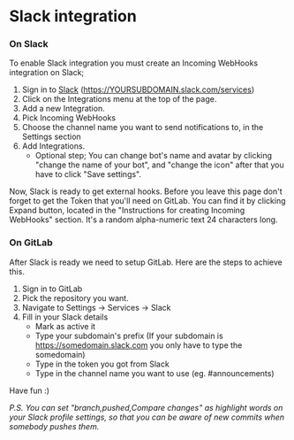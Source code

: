 # Slack integration 

### On Slack

To enable Slack integration you must create an Incoming WebHooks integration on Slack;


1. Sign in to [Slack](https://slack.com) (https://YOURSUBDOMAIN.slack.com/services)
2. Click on the Integrations menu at the top of the page.
3. Add a new Integration.
4. Pick Incoming WebHooks 
5. Choose the channel name you want to send notifications to, in the Settings section
6. Add Integrations.
    * Optional step; You can change bot's name and avatar by clicking "change the name of your bot", and "change the icon" after that you have to click "Save settings".

Now, Slack is ready to get external hooks. Before you leave this page don't forget to get the Token that you'll need on GitLab. You can find it by clicking Expand button, located in the "Instructions for creating Incoming WebHooks" section. It's a random alpha-numeric text 24 characters long.

### On GitLab

After Slack is ready we need to setup GitLab. Here are the steps to achieve this.


1. Sign in to GitLab
2. Pick the repository you want.
3. Navigate to Settings -> Services -> Slack
4. Fill in your Slack details
    * Mark as active it
    * Type your subdomain's prefix (If your subdomain is https://somedomain.slack.com you only have to type the somedomain)
    * Type in the token you got from Slack
    * Type in the channel name you want to use (eg. #announcements)

Have fun :)

_P.S. You can set "branch,pushed,Compare changes" as highlight words on your Slack profile settings, so that you can be aware of new commits when somebody pushes them._
